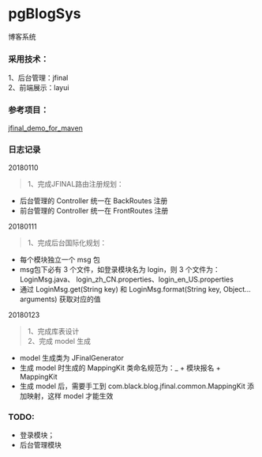 # pgBlogSys
博客系统 <BR>

### 采用技术：
1、后台管理：jfinal <BR>
2、前端展示：layui <BR>

### 参考项目：
[jfinal_demo_for_maven](http://www.jfinal.com/download/?file=jfinal-3.3_demo_for_maven.zip) <BR>


### 日志记录
20180110 <br>
> 1、完成JFINAL路由注册规划：<BR>
* 后台管理的 Controller 统一在 BackRoutes 注册 <BR>
* 前台管理的 Controller 统一在 FrontRoutes 注册 <BR>

20180111 <BR>
> 1、完成后台国际化规划：<BR>
* 每个模块独立一个 msg 包
* msg包下必有 3 个文件，如登录模块名为 login，则 3 个文件为：LoginMsg.java、 login_zh_CN.properties、login_en_US.properties
* 通过 LoginMsg.get(String key) 和 LoginMsg.format(String key, Object... arguments) 获取对应的值

20180123 <BR>
> 1、完成库表设计<BR>
> 2、完成 model 生成<BR>
* model 生成类为 JFinalGenerator
* 生成 model 时生成的 MappingKit 类命名规范为：_ + 模块报名 + MappingKit
* 生成 model 后，需要手工到 com.black.blog.jfinal.common.MappingKit 添加映射，这样 model 才能生效

### TODO:
* 登录模块；
* 后台管理模块


